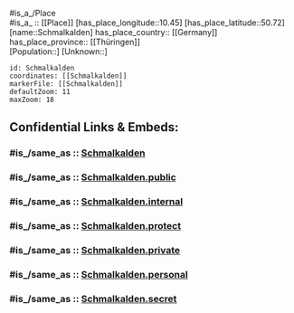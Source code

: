 ﻿---
confidential: public
isDeleted: false
location:
- 50.72
- 10.45
mapmarker: city
mapzoom:
- 7
- 12
SpocWebEntityId: 34044
tags:
- geo/City
type: City
---

#is_a_/Place  
#is_a_ :: [[Place]] 
[has_place_longitude::10.45] 
[has_place_latitude::50.72] 
[name::Schmalkalden] 
has_place_country:: [[Germany]]  
has_place_province:: [[Thüringen]]  
[Population::] 
[Unknown::] 


```leaflet
id: Schmalkalden
coordinates: [[Schmalkalden]] 
markerFile: [[Schmalkalden]] 
defaultZoom: 11 
maxZoom: 18
```


## Confidential Links & Embeds: 

### #is_/same_as :: [Schmalkalden](/_Standards/Earth/Continent/Europe/Europe~Central/Germany/Germany~East/Thüringen/counties~TH/Schmalkalden-Meiningen/cities~Schmalkalden/Schmalkalden.md) 

### #is_/same_as :: [Schmalkalden.public](/_public/Earth/Continent/Europe/Europe~Central/Germany/Germany~East/Thüringen/counties~TH/Schmalkalden-Meiningen/cities~Schmalkalden/Schmalkalden.public.md) 

### #is_/same_as :: [Schmalkalden.internal](/_internal/Earth/Continent/Europe/Europe~Central/Germany/Germany~East/Thüringen/counties~TH/Schmalkalden-Meiningen/cities~Schmalkalden/Schmalkalden.internal.md) 

### #is_/same_as :: [Schmalkalden.protect](/_protect/Earth/Continent/Europe/Europe~Central/Germany/Germany~East/Thüringen/counties~TH/Schmalkalden-Meiningen/cities~Schmalkalden/Schmalkalden.protect.md) 

### #is_/same_as :: [Schmalkalden.private](/_private/Earth/Continent/Europe/Europe~Central/Germany/Germany~East/Thüringen/counties~TH/Schmalkalden-Meiningen/cities~Schmalkalden/Schmalkalden.private.md) 

### #is_/same_as :: [Schmalkalden.personal](/_personal/Earth/Continent/Europe/Europe~Central/Germany/Germany~East/Thüringen/counties~TH/Schmalkalden-Meiningen/cities~Schmalkalden/Schmalkalden.personal.md) 

### #is_/same_as :: [Schmalkalden.secret](/_secret/Earth/Continent/Europe/Europe~Central/Germany/Germany~East/Thüringen/counties~TH/Schmalkalden-Meiningen/cities~Schmalkalden/Schmalkalden.secret.md)

